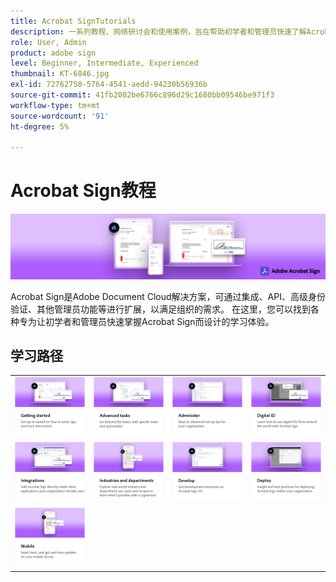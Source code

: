 ```yaml
---
title: Acrobat SignTutorials
description: 一系列教程、网络研讨会和使用案例，旨在帮助初学者和管理员快速了解Acrobat Sign
role: User, Admin
product: adobe sign
level: Beginner, Intermediate, Experienced
thumbnail: KT-6846.jpg
exl-id: 72762750-5764-4541-aedd-94230b56936b
source-git-commit: 41fb2002be6766c896d29c1680bb09546be971f3
workflow-type: tm+mt
source-wordcount: '91'
ht-degree: 5%

---
```


# Acrobat Sign教程

![Acrobat Sign Hero Image](assets/Hero_Sign.jpg)

Acrobat Sign是Adobe Document Cloud解决方案，可通过集成、API、高级身份验证、其他管理员功能等进行扩展，以满足组织的需求。 在这里，您可以找到各种专为让初学者和管理员快速掌握Acrobat Sign而设计的学习体验。

## 学习路径

<table style="table-layout:fixed">
<tr>
  <td>
    <a href="sign-beginner-tutorials/beginner-users-overview.md">
      <img alt="开始使用" src="assets/AS_Title_Getting-Started.png" />
    </a>
  </td>
  <td>
    <a href="sign-advanced-users/advanced-users-overview.md">
      <img alt="高级任务" src="assets/AS_Title_Advanced.png" />
    </a>
  </td>  
  <td>
    <a href="admin/intro-admin-overview.md">
      <img alt="管理" src="assets/AS_Title_Administer.png" />
    </a>
  </td>
  <td>
    <a href="digitalid/digitalid-overview.md">
      <img alt="数字身份证" src="assets/AS_Title_DigitalID.png" />
    </a>
  </td>
</tr>
<tr>
  <td>
    <a href="integrations/integrations-overview.md">
      <img alt="集成" src="assets/AS_Title_Integrate.png" />
    </a>
  </td>
  <td>
    <a href="sign-usecase/expand-inspire-overview.md">
      <img alt="行业和部门" src="assets/AS_Title_Industry.png" />
    </a>
  </td>
  <td>
    <a href="develop/develop-overview.md">
      <img alt="修改照片" src="assets/AS_Title_Develop.png" />
    </a>
  </td>
   <td>
    <a href="deploy-overview.md">
      <img alt="部署" src="assets/AS_Title_Deploy.png" />
    </a>
  </td>
</tr>
<tr>
  <td>
    <a href="mobile/mobile-overview.md">
      <img alt="移动设备" src="assets/AS_Title_Mobile.png" />
    </a>
  </td>  
</tr>
</table>
